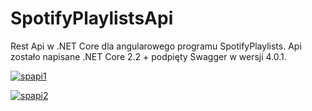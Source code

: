# SpotifyPlaylistsApi
Rest Api w .NET Core dla angularowego programu SpotifyPlaylists.
Api zostało napisane .NET Core 2.2 + podpięty Swagger w wersji 4.0.1.

[![spapi1](https://arturkania.files.wordpress.com/2020/01/spapi_1.png?w=2000&h= "spapi1")](https://arturkania.files.wordpress.com/2020/01/spapi_1.png?w=2000&h= "spapi1")

[![spapi2](https://arturkania.files.wordpress.com/2020/01/spapi_2.png?w=2000&h= "spapi2")](https://arturkania.files.wordpress.com/2020/01/spapi_2.png?w=2000&h= "spapi2")
